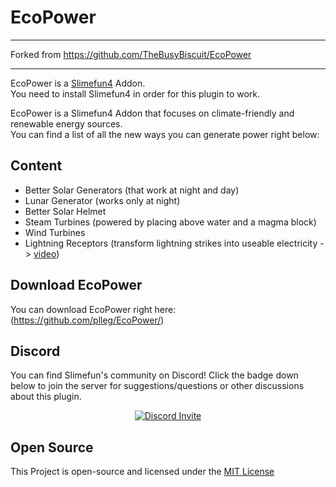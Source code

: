 # EcoPower
---

Forked from https://github.com/TheBusyBiscuit/EcoPower

---
EcoPower is a [Slimefun4](https://github.com/TheBusyBiscuit/Slimefun4/) Addon.<br>
You need to install Slimefun4 in order for this plugin to work.

EcoPower is a Slimefun4 Addon that focuses on climate-friendly and renewable energy sources.<br>
You can find a list of all the new ways you can generate power right below:

## Content
* Better Solar Generators (that work at night and day)
* Lunar Generator (works only at night)
* Better Solar Helmet
* Steam Turbines (powered by placing above water and a magma block)
* Wind Turbines
* Lightning Receptors (transform lightning strikes into useable electricity -> [video](https://youtu.be/mAntFr0c1gg))

## Download EcoPower
You can download EcoPower right here: (https://github.com/plleg/EcoPower/)

## Discord
You can find Slimefun's community on Discord!
Click the badge down below to join the server for suggestions/questions or other discussions about this plugin.
<p align="center">
  <a href="https://discord.gg/fsD4Bkh">
    <img src="https://img.shields.io/discord/565557184348422174?color=7289DA&label=Discord&style=for-the-badge" alt="Discord Invite"/>
  </a>
</p>

## Open Source
This Project is open-source and licensed under the [MIT License](https://github.com/TheBusyBiscuit/EcoPower/blob/master/LICENSE)
